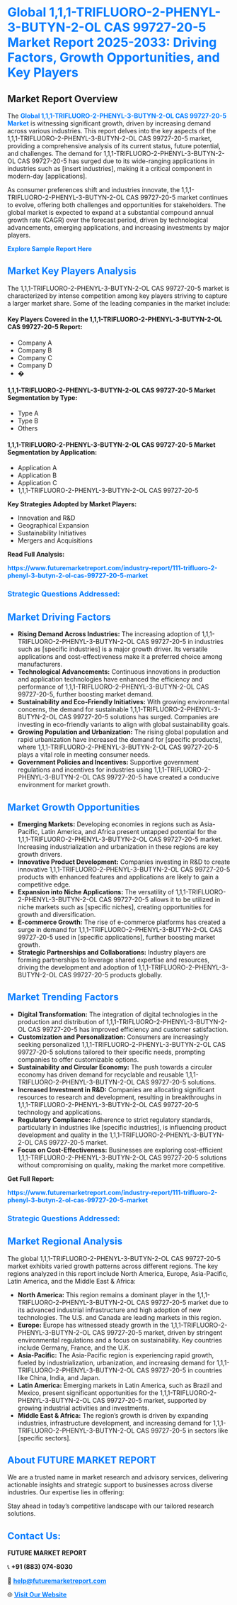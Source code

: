 <h1 style="color: #007BFF;">Global 1,1,1-TRIFLUORO-2-PHENYL-3-BUTYN-2-OL CAS 99727-20-5 Market Report 2025-2033: Driving Factors, Growth Opportunities, and Key Players</h1>

<section id="overview">
<h2>Market Report Overview</h2>
<p>The <a href="https://www.futuremarketreport.com/industry-report/111-trifluoro-2-phenyl-3-butyn-2-ol-cas-99727-20-5-market" style="color: #007BFF; text-decoration: none;"><strong>Global 1,1,1-TRIFLUORO-2-PHENYL-3-BUTYN-2-OL CAS 99727-20-5 Market</strong></a> is witnessing significant growth, driven by increasing demand across various industries. This report delves into the key aspects of the 1,1,1-TRIFLUORO-2-PHENYL-3-BUTYN-2-OL CAS 99727-20-5 market, providing a comprehensive analysis of its current status, future potential, and challenges. The demand for 1,1,1-TRIFLUORO-2-PHENYL-3-BUTYN-2-OL CAS 99727-20-5 has surged due to its wide-ranging applications in industries such as [insert industries], making it a critical component in modern-day [applications].</p>
<p>As consumer preferences shift and industries innovate, the 1,1,1-TRIFLUORO-2-PHENYL-3-BUTYN-2-OL CAS 99727-20-5 market continues to evolve, offering both challenges and opportunities for stakeholders. The global market is expected to expand at a substantial compound annual growth rate (CAGR) over the forecast period, driven by technological advancements, emerging applications, and increasing investments by major players.</p>
</section>

<section id="overview">
<p><a href="https://www.futuremarketreport.com/request-sample/reportId=120473" style="color: #007BFF; text-decoration: none;"><strong>Explore Sample Report Here</strong></a></p>
</section>

<section id="key-players">
<h2 style="color: #007BFF;">Market Key Players Analysis</h2>
<p>The 1,1,1-TRIFLUORO-2-PHENYL-3-BUTYN-2-OL CAS 99727-20-5 market is characterized by intense competition among key players striving to capture a larger market share. Some of the leading companies in the market include:</p>
<h4>Key Players Covered in the 1,1,1-TRIFLUORO-2-PHENYL-3-BUTYN-2-OL CAS 99727-20-5 Report:</h4>
<ul><li>Company A</li><li>Company B</li><li>Company C</li><li>Company D</li><li>�</li></ul>
<h4>1,1,1-TRIFLUORO-2-PHENYL-3-BUTYN-2-OL CAS 99727-20-5 Market Segmentation by Type:</h4>
<ul><li>Type A</li><li>Type B</li><li>Others</li></ul>

<h4>1,1,1-TRIFLUORO-2-PHENYL-3-BUTYN-2-OL CAS 99727-20-5 Market Segmentation by Application:</h4>
<ul><li>Application A</li><li>Application B</li><li>Application C</li><li>1,1,1-TRIFLUORO-2-PHENYL-3-BUTYN-2-OL CAS 99727-20-5</li></ul>
<p><strong>Key Strategies Adopted by Market Players:</strong></p>
<ul>
<li>Innovation and R&D</li>
<li>Geographical Expansion</li>
<li>Sustainability Initiatives</li>
<li>Mergers and Acquisitions</li>
</ul>
</section>

<section>
<p><strong>Read Full Analysis: </strong></p><a href="https://www.futuremarketreport.com/industry-report/111-trifluoro-2-phenyl-3-butyn-2-ol-cas-99727-20-5-market" style="color: #007BFF; text-decoration: none;"><strong>https://www.futuremarketreport.com/industry-report/111-trifluoro-2-phenyl-3-butyn-2-ol-cas-99727-20-5-market</strong></a>
<h3 style="color: #007BFF;">Strategic Questions Addressed:</h3>
</section>

<section id="driving-factors">
<h2 style="color: #007BFF;">Market Driving Factors</h2>
<ul>
<li><strong>Rising Demand Across Industries:</strong> The increasing adoption of 1,1,1-TRIFLUORO-2-PHENYL-3-BUTYN-2-OL CAS 99727-20-5 in industries such as [specific industries] is a major growth driver. Its versatile applications and cost-effectiveness make it a preferred choice among manufacturers.</li>
<li><strong>Technological Advancements:</strong> Continuous innovations in production and application technologies have enhanced the efficiency and performance of 1,1,1-TRIFLUORO-2-PHENYL-3-BUTYN-2-OL CAS 99727-20-5, further boosting market demand.</li>
<li><strong>Sustainability and Eco-Friendly Initiatives:</strong> With growing environmental concerns, the demand for sustainable 1,1,1-TRIFLUORO-2-PHENYL-3-BUTYN-2-OL CAS 99727-20-5 solutions has surged. Companies are investing in eco-friendly variants to align with global sustainability goals.</li>
<li><strong>Growing Population and Urbanization:</strong> The rising global population and rapid urbanization have increased the demand for [specific products], where 1,1,1-TRIFLUORO-2-PHENYL-3-BUTYN-2-OL CAS 99727-20-5 plays a vital role in meeting consumer needs.</li>
<li><strong>Government Policies and Incentives:</strong> Supportive government regulations and incentives for industries using 1,1,1-TRIFLUORO-2-PHENYL-3-BUTYN-2-OL CAS 99727-20-5 have created a conducive environment for market growth.</li>
</ul>
</section>

<section id="growth-opportunities">
<h2 style="color: #007BFF;">Market Growth Opportunities</h2>
<ul>
<li><strong>Emerging Markets:</strong> Developing economies in regions such as Asia-Pacific, Latin America, and Africa present untapped potential for the 1,1,1-TRIFLUORO-2-PHENYL-3-BUTYN-2-OL CAS 99727-20-5 market. Increasing industrialization and urbanization in these regions are key growth drivers.</li>
<li><strong>Innovative Product Development:</strong> Companies investing in R&D to create innovative 1,1,1-TRIFLUORO-2-PHENYL-3-BUTYN-2-OL CAS 99727-20-5 products with enhanced features and applications are likely to gain a competitive edge.</li>
<li><strong>Expansion into Niche Applications:</strong> The versatility of 1,1,1-TRIFLUORO-2-PHENYL-3-BUTYN-2-OL CAS 99727-20-5 allows it to be utilized in niche markets such as [specific niches], creating opportunities for growth and diversification.</li>
<li><strong>E-commerce Growth:</strong> The rise of e-commerce platforms has created a surge in demand for 1,1,1-TRIFLUORO-2-PHENYL-3-BUTYN-2-OL CAS 99727-20-5 used in [specific applications], further boosting market growth.</li>
<li><strong>Strategic Partnerships and Collaborations:</strong> Industry players are forming partnerships to leverage shared expertise and resources, driving the development and adoption of 1,1,1-TRIFLUORO-2-PHENYL-3-BUTYN-2-OL CAS 99727-20-5 products globally.</li>
</ul>
</section>

<section id="trending-factors">
<h2 style="color: #007BFF;">Market Trending Factors</h2>
<ul>
<li><strong>Digital Transformation:</strong> The integration of digital technologies in the production and distribution of 1,1,1-TRIFLUORO-2-PHENYL-3-BUTYN-2-OL CAS 99727-20-5 has improved efficiency and customer satisfaction.</li>
<li><strong>Customization and Personalization:</strong> Consumers are increasingly seeking personalized 1,1,1-TRIFLUORO-2-PHENYL-3-BUTYN-2-OL CAS 99727-20-5 solutions tailored to their specific needs, prompting companies to offer customizable options.</li>
<li><strong>Sustainability and Circular Economy:</strong> The push towards a circular economy has driven demand for recyclable and reusable 1,1,1-TRIFLUORO-2-PHENYL-3-BUTYN-2-OL CAS 99727-20-5 solutions.</li>
<li><strong>Increased Investment in R&D:</strong> Companies are allocating significant resources to research and development, resulting in breakthroughs in 1,1,1-TRIFLUORO-2-PHENYL-3-BUTYN-2-OL CAS 99727-20-5 technology and applications.</li>
<li><strong>Regulatory Compliance:</strong> Adherence to strict regulatory standards, particularly in industries like [specific industries], is influencing product development and quality in the 1,1,1-TRIFLUORO-2-PHENYL-3-BUTYN-2-OL CAS 99727-20-5 market.</li>
<li><strong>Focus on Cost-Effectiveness:</strong> Businesses are exploring cost-efficient 1,1,1-TRIFLUORO-2-PHENYL-3-BUTYN-2-OL CAS 99727-20-5 solutions without compromising on quality, making the market more competitive.</li>
</ul>
</section>

<section>
<p><strong>Get Full Report: </strong></p><a href="https://www.futuremarketreport.com/industry-report/111-trifluoro-2-phenyl-3-butyn-2-ol-cas-99727-20-5-market" style="color: #007BFF; text-decoration: none;"><strong>https://www.futuremarketreport.com/industry-report/111-trifluoro-2-phenyl-3-butyn-2-ol-cas-99727-20-5-market</strong></a>
<h3 style="color: #007BFF;">Strategic Questions Addressed:</h3>
</section>


<section id="regional-analysis">
<h2 style="color: #007BFF;">Market Regional Analysis</h2>
<p>The global 1,1,1-TRIFLUORO-2-PHENYL-3-BUTYN-2-OL CAS 99727-20-5 market exhibits varied growth patterns across different regions. The key regions analyzed in this report include North America, Europe, Asia-Pacific, Latin America, and the Middle East & Africa:</p>
<ul>
<li><strong>North America:</strong> This region remains a dominant player in the 1,1,1-TRIFLUORO-2-PHENYL-3-BUTYN-2-OL CAS 99727-20-5 market due to its advanced industrial infrastructure and high adoption of new technologies. The U.S. and Canada are leading markets in this region.</li>
<li><strong>Europe:</strong> Europe has witnessed steady growth in the 1,1,1-TRIFLUORO-2-PHENYL-3-BUTYN-2-OL CAS 99727-20-5 market, driven by stringent environmental regulations and a focus on sustainability. Key countries include Germany, France, and the U.K.</li>
<li><strong>Asia-Pacific:</strong> The Asia-Pacific region is experiencing rapid growth, fueled by industrialization, urbanization, and increasing demand for 1,1,1-TRIFLUORO-2-PHENYL-3-BUTYN-2-OL CAS 99727-20-5 in countries like China, India, and Japan.</li>
<li><strong>Latin America:</strong> Emerging markets in Latin America, such as Brazil and Mexico, present significant opportunities for the 1,1,1-TRIFLUORO-2-PHENYL-3-BUTYN-2-OL CAS 99727-20-5 market, supported by growing industrial activities and investments.</li>
<li><strong>Middle East & Africa:</strong> The region’s growth is driven by expanding industries, infrastructure development, and increasing demand for 1,1,1-TRIFLUORO-2-PHENYL-3-BUTYN-2-OL CAS 99727-20-5 in sectors like [specific sectors].</li>
</ul>
</section>

<footer>
<h2 style="color: #007BFF;">About FUTURE MARKET REPORT</h2>
<p>We are a trusted name in market research and advisory services, delivering actionable insights and strategic support to businesses across diverse industries. Our expertise lies in offering:</p>

<p>Stay ahead in today’s competitive landscape with our tailored research solutions.</p>

<h2 style="color: #007BFF;">Contact Us:</h2>
<p><strong>FUTURE MARKET REPORT</strong></p>
<p>📞 <strong>+91 (883) 074-8030</strong></p>
<p>📧 <strong><a href="mailto:help@futuremarketreport.com" style="color: #007BFF;">help@futuremarketreport.com</a></strong></p>
<p>🌐 <strong><a href="https://www.futuremarketreport.com/" style="color: #007BFF;">Visit Our Website</a></strong></p>
</footer>